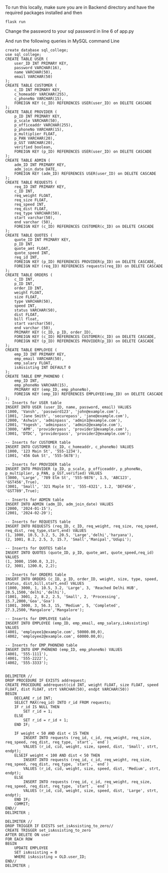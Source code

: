 To run this locally, make sure you are in Backend directory and have the required packages installed and then

```flask run```

Change the password to your sql password in line 6 of app.py

And run the following queries in MySQL command Line
```
create database sql_college;
use sql_college;
CREATE TABLE USER (
    user_ID INT PRIMARY KEY,
    password VARCHAR(16),
    name VARCHAR(50),
    email VARCHAR(50)
);
CREATE TABLE CUSTOMER (
    c_ID INT PRIMARY KEY,
    c_homeaddr VARCHAR(255),
    c_phoneNo VARCHAR(15),
    FOREIGN KEY (c_ID) REFERENCES USER(user_ID) on DELETE CASCADE
);
CREATE TABLE PROVIDER (
    p_ID INT PRIMARY KEY,
    p_scale VARCHAR(50),
    p_officeaddr VARCHAR(255),
    p_phoneNo VARCHAR(15),
    p_multiplier FLOAT,
    p_PAN VARCHAR(20),
    p_GST VARCHAR(20),
    verified boolean,
    FOREIGN KEY (p_ID) REFERENCES USER(user_ID) on DELETE CASCADE
);
CREATE TABLE ADMIN (
    adm_ID INT PRIMARY KEY,
    adm_join_date DATE,
    FOREIGN KEY (adm_ID) REFERENCES USER(user_ID) on DELETE CASCADE
);
CREATE TABLE REQUESTS (
    req_ID INT PRIMARY KEY,
    c_ID INT,
    req_weight FLOAT,
    req_size FLOAT,
    req_speed INT,
    req_dist FLOAT,
    req_type VARCHAR(50),
    start varchar(50),
    end varchar (50),
    FOREIGN KEY (c_ID) REFERENCES CUSTOMER(c_ID) on DELETE CASCADE
);
CREATE TABLE QUOTES (
    quote_ID INT PRIMARY KEY,
    p_ID INT,
    quote_amt FLOAT,
    quote_speed INT,
    req_id INT,
    FOREIGN KEY (p_ID) REFERENCES PROVIDER(p_ID) on DELETE CASCADE,
    FOREIGN KEY (req_ID) REFERENCES requests(req_ID) on DELETE CASCADE
);
CREATE TABLE ORDERS (
    c_ID INT,
    p_ID INT,
    order_ID INT,
    weight FLOAT,
    size FLOAT,
    type VARCHAR(50),
    speed INT,
    status VARCHAR(50),
    dist FLOAT,
    bill float,
    start varchar(50),
    end varchar (50),
    PRIMARY KEY (c_ID, p_ID, order_ID),
    FOREIGN KEY (c_ID) REFERENCES CUSTOMER(c_ID) on DELETE CASCADE,
    FOREIGN KEY (p_ID) REFERENCES PROVIDER(p_ID) on DELETE CASCADE
);
CREATE TABLE EMPLOYEE (
    emp_ID INT PRIMARY KEY,
    emp_email VARCHAR(50),
    emp_salary FLOAT,
    isAssisting INT DEFAULT 0
);
CREATE TABLE EMP_PHONENO (
    emp_ID INT,
    emp_phoneNo VARCHAR(15),
    PRIMARY KEY (emp_ID, emp_phoneNo),
    FOREIGN KEY (emp_ID) REFERENCES EMPLOYEE(emp_ID) on DELETE CASCADE
);
-- Inserts for USER table
INSERT INTO USER (user_ID, name, password, email) VALUES
(1000, 'Vansh', 'password123', 'john@example.com'),
(1001, 'Jane Smith', 'securepass', 'jane@example.com'),
(2000, 'Ashwin', 'adminpass', 'admin1@example.com'),
(2001, 'Yogesh', 'adminpass', 'admin2@example.com'),
(3000, 'APM', 'providerpass', 'provider1@example.com'),
(3001, 'DTDC', 'providerpass', 'provider2@example.com');

-- Inserts for CUSTOMER table
INSERT INTO CUSTOMER (c_ID, c_homeaddr, c_phoneNo) VALUES
(1000, '123 Main St', '555-1234'),
(1001, '456 Oak St', '555-5678');

-- Inserts for PROVIDER table
INSERT INTO PROVIDER (p_ID, p_scale, p_officeaddr, p_phoneNo, p_multiplier, p_PAN, p_GST,verified) VALUES
(3000, 'Large', '789 Elm St', '555-9876', 1.5, 'ABC123', 'GST456',True),
(3001, 'Small', '321 Maple St', '555-4321', 1.2, 'DEF456', 'GST789',True);

-- Inserts for ADMIN table
INSERT INTO ADMIN (adm_ID, adm_join_date) VALUES
(2000, '2024-01-15'),
(2001, '2024-02-20');

-- Inserts for REQUESTS table
INSERT INTO REQUESTS (req_ID, c_ID, req_weight, req_size, req_speed, req_dist, req_type,start,end) VALUES
(1, 1000, 10.5, 3.2, 5, 20.5, 'Large','delhi','haryana'),
(2, 1001, 8.2, 2.5, 3, 15.7, 'Small','Manipal','Udupi');

-- Inserts for QUOTES table
INSERT INTO QUOTES (quote_ID, p_ID, quote_amt, quote_speed,req_id) VALUES
(1, 3000, 1500.0, 3,2),
(2, 3001, 1200.0, 2,2);

-- Inserts for ORDERS table
INSERT INTO ORDERS (c_ID, p_ID, order_ID, weight, size, type, speed, status, dist,bill,start,end) VALUES
(1000, 3000, 1, 10.5, 3.2, 'Large', 3, 'Reached Delhi HUB', 20.5,1500,'delhi','delhi'),
(1001, 3001, 2, 8.2, 2.5, 'Small', 2, 'Processing', 15.7,2000,'Goa','Goa')
(1001, 3000, 3, 56.3, 15, 'Medium', 5, 'Completed', 27.3,2500,'Mangalore','Mangalore');

-- Inserts for EMPLOYEE table
INSERT INTO EMPLOYEE (emp_ID, emp_email, emp_salary,isAssisting) VALUES
(4001, 'employee1@example.com', 50000.00,0),
(4002, 'employee2@example.com', 60000.00,0);

-- Inserts for EMP_PHONENO table
INSERT INTO EMP_PHONENO (emp_ID, emp_phoneNo) VALUES
(4001, '555-1111'),
(4001, '555-2222'),
(4002, '555-3333');


DELIMITER //
DROP PROCEDURE IF EXISTS addrequest;
CREATE PROCEDURE addrequest(cid INT, weight FLOAT, size FLOAT, speed FLOAT, dist FLOAT, strt VARCHAR(50), endpt VARCHAR(50))
BEGIN
    DECLARE r_id INT;
    SELECT MAX(req_id) INTO r_id FROM requests;
    IF r_id IS NULL THEN
        SET r_id = 1;
    ELSE
        SET r_id = r_id + 1;
    END IF;
    
    IF weight < 50 AND dist < 15 THEN
        INSERT INTO requests (req_id, c_id, req_weight, req_size, req_speed, req_dist, req_type, `start`, `end`) 
        VALUES (r_id, cid, weight, size, speed, dist, 'Small', strt, endpt);
    ELSEIF weight < 100 AND dist < 50 THEN
        INSERT INTO requests (req_id, c_id, req_weight, req_size, req_speed, req_dist, req_type, `start`, `end`) 
        VALUES (r_id, cid, weight, size, speed, dist, 'Medium', strt, endpt);
    ELSE
        INSERT INTO requests (req_id, c_id, req_weight, req_size, req_speed, req_dist, req_type, `start`, `end`) 
        VALUES (r_id, cid, weight, size, speed, dist, 'Large', strt, endpt);
    END IF;
    COMMIT;
END//
DELIMITER ;

DELIMITER //
DROP TRIGGER IF EXISTS set_isAssisting_to_zero//
CREATE TRIGGER set_isAssisting_to_zero
AFTER DELETE ON user
FOR EACH ROW
BEGIN
    UPDATE EMPLOYEE
    SET isAssisting = 0
    WHERE isAssisting = OLD.user_ID;
END//
DELIMITER ;

```
